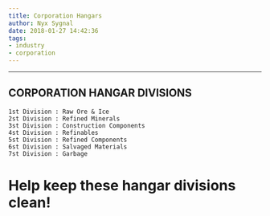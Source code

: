```yaml
---
title: Corporation Hangars
author: Nyx Sygnal
date: 2018-01-27 14:42:36
tags:
- industry
- corporation
---
```

***

## CORPORATION HANGAR DIVISIONS

```
1st Division : Raw Ore & Ice
2st Division : Refined Minerals
3st Division : Construction Components
4st Division : Refinables
5st Division : Refined Components
6st Division : Salvaged Materials
7st Division : Garbage
```

# Help keep these hangar divisions clean!